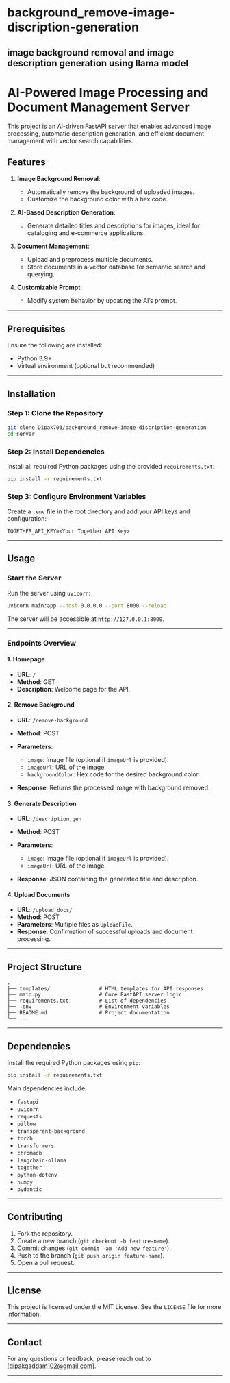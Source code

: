 # background_remove-image-discription-generation
image background removal and image description generation using llama model
---

# AI-Powered Image Processing and Document Management Server

This project is an AI-driven FastAPI server that enables advanced image processing, automatic description generation, and efficient document management with vector search capabilities.

## Features

1. **Image Background Removal**:

   * Automatically remove the background of uploaded images.
   * Customize the background color with a hex code.

2. **AI-Based Description Generation**:

   * Generate detailed titles and descriptions for images, ideal for cataloging and e-commerce applications.

3. **Document Management**:

   * Upload and preprocess multiple documents.
   * Store documents in a vector database for semantic search and querying.

4. **Customizable Prompt**:

   * Modify system behavior by updating the AI’s prompt.

---

## Prerequisites

Ensure the following are installed:

* Python 3.9+
* Virtual environment (optional but recommended)

---

## Installation

### Step 1: Clone the Repository

```bash
git clone Dipak703/background_remove-image-discription-generation
cd server
```

### Step 2: Install Dependencies

Install all required Python packages using the provided `requirements.txt`:

```bash
pip install -r requirements.txt
```

### Step 3: Configure Environment Variables

Create a `.env` file in the root directory and add your API keys and configuration:

```env
TOGETHER_API_KEY=<Your Together API Key>
```

---

## Usage

### Start the Server

Run the server using `uvicorn`:

```bash
uvicorn main:app --host 0.0.0.0 --port 8000 --reload
```

The server will be accessible at `http://127.0.0.1:8000`.

---

### Endpoints Overview

#### 1. **Homepage**

* **URL**: `/`
* **Method**: GET
* **Description**: Welcome page for the API.

#### 2. **Remove Background**

* **URL**: `/remove-background`
* **Method**: POST
* **Parameters**:

  * `image`: Image file (optional if `imageUrl` is provided).
  * `imageUrl`: URL of the image.
  * `backgroundColor`: Hex code for the desired background color.
* **Response**: Returns the processed image with background removed.

#### 3. **Generate Description**

* **URL**: `/description_gen`
* **Method**: POST
* **Parameters**:

  * `image`: Image file (optional if `imageUrl` is provided).
  * `imageUrl`: URL of the image.
* **Response**: JSON containing the generated title and description.

#### 4. **Upload Documents**

* **URL**: `/upload_docs/`
* **Method**: POST
* **Parameters**: Multiple files as `UploadFile`.
* **Response**: Confirmation of successful uploads and document processing.

---

## Project Structure

```
.
├── templates/                # HTML templates for API responses
├── main.py                   # Core FastAPI server logic
├── requirements.txt          # List of dependencies
├── .env                      # Environment variables
├── README.md                 # Project documentation
└── ...
```

---

## Dependencies

Install the required Python packages using `pip`:

```bash
pip install -r requirements.txt
```

Main dependencies include:

* `fastapi`
* `uvicorn`
* `requests`
* `pillow`
* `transparent-background`
* `torch`
* `transformers`
* `chromadb`
* `langchain-ollama`
* `together`
* `python-dotenv`
* `numpy`
* `pydantic`

---

## Contributing

1. Fork the repository.
2. Create a new branch (`git checkout -b feature-name`).
3. Commit changes (`git commit -am 'Add new feature'`).
4. Push to the branch (`git push origin feature-name`).
5. Open a pull request.

---

## License

This project is licensed under the MIT License. See the `LICENSE` file for more information.

---

## Contact

For any questions or feedback, please reach out to \[[dipakgaddam102@gmail.com](mailto:dipakgaddam102@gmail.com)].

---

